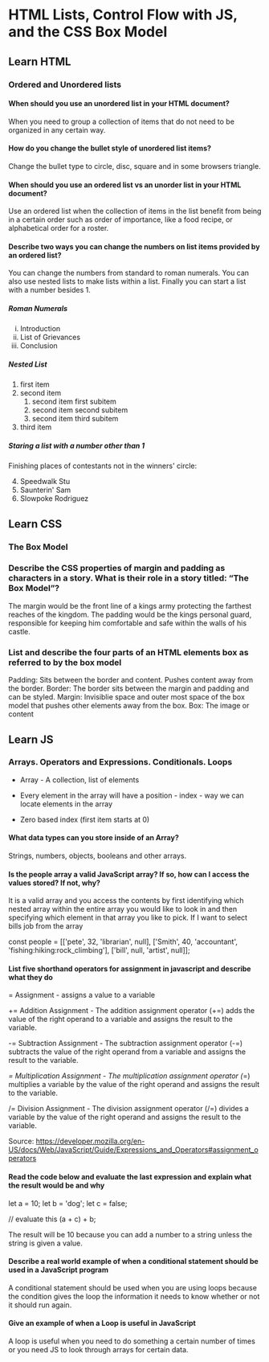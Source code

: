# HTML Lists, Control Flow with JS, and the CSS Box Model

## Learn HTML

### Ordered and Unordered lists

#### When should you use an unordered list in your HTML document?

When you need to group a collection of items that do not need to be organized in any certain way.

#### How do you change the bullet style of unordered list items?

Change the bullet type to circle, disc, square and in some browsers triangle.

#### When should you use an ordered list vs an unorder list in your HTML document?

Use an ordered list when the collection of items in the list benefit from being in a certain order such as order of importance, like a food recipe, or alphabetical order for a roster.

#### Describe two ways you can change the numbers on list items provided by an ordered list?

You can change the numbers from standard to roman numerals. You can also use nested lists to make lists within a list. Finally you can start a list with a number besides 1.

##### Roman Numerals

<ol type="i">
  <li>Introduction</li>
  <li>List of Grievances</li>
  <li>Conclusion</li>
</ol>

##### Nested List

<ol>
  <li>first item</li>
  <li>second item  <!-- closing </li> tag not here! -->
    <ol>
      <li>second item first subitem</li>
      <li>second item second subitem</li>
      <li>second item third subitem</li>
    </ol>
  </li>            <!-- Here's the closing </li> tag -->
  <li>third item</li>
</ol>

##### Staring a list with a number other than 1

<p>Finishing places of contestants not in the winners' circle:</p>

<ol start="4">
  <li>Speedwalk Stu</li>
  <li>Saunterin' Sam</li>
  <li>Slowpoke Rodriguez</li>
</ol>

## Learn CSS

### The Box Model

### Describe the CSS properties of margin and padding as characters in a story. What is their role in a story titled: “The Box Model”?

The margin would be the front line of a kings army protecting the farthest reaches of the kingdom. The padding would be the kings personal guard, responsible for keeping him comfortable and safe within the walls of his castle.

### List and describe the four parts of an HTML elements box as referred to by the box model

Padding: Sits between the border and content. Pushes content away from the border.
Border: The border sits between the margin and padding and can be styled.
Margin: Invisiblie space and outer most space of the box model that pushes other elements away from the box.
Box: The image or content

## Learn JS

### Arrays. Operators and Expressions. Conditionals. Loops

- Array - A collection, list of elements

- Every element in the array will have a position - index - way we can locate elements in the array

- Zero based index (first item starts at 0)

#### What data types can you store inside of an Array?

Strings, numbers, objects, booleans and other arrays.

#### Is the people array a valid JavaScript array? If so, how can I access the values stored? If not, why?

It is a valid array and you access the contents by first identifying which nested array within the entire array you would like to look in and then specifying which element in that array you like to pick. If I want to select bills job from the array

 const people = [['pete', 32, 'librarian', null], ['Smith', 40, 'accountant', 'fishing:hiking:rock_climbing'], ['bill', null, 'artist', null]];

#### List five shorthand operators for assignment in javascript and describe what they do

=  Assignment - assigns a value to a variable

+= Addition Assignment - The addition assignment operator (+=) adds the value of the right operand to a variable and assigns the result to the variable.

-= Subtraction Assignment - The subtraction assignment operator (-=) subtracts the value of the right operand from a variable and assigns the result to the variable.

*= Multiplication Assignment - The multiplication assignment operator (*=) multiplies a variable by the value of the right operand and assigns the result to the variable.

/= Division Assignment - The division assignment operator (/=) divides a variable by the value of the right operand and assigns the result to the variable.

Source: <https://developer.mozilla.org/en-US/docs/Web/JavaScript/Guide/Expressions_and_Operators#assignment_operators>

#### Read the code below and evaluate the last expression and explain what the result would be and why

 let a = 10;
 let b = 'dog';
 let c = false;

 // evaluate this
 (a + c) + b;

 The result will be 10 because you can add a number to a string unless the string is given a value.

#### Describe a real world example of when a conditional statement should be used in a JavaScript program

A conditional statement should be used when you are using loops because the condition gives the loop the information it needs to know whether or not it should run again.

#### Give an example of when a Loop is useful in JavaScript

A loop is useful when you need to do something a certain number of times or you need JS to look through arrays for certain data.
